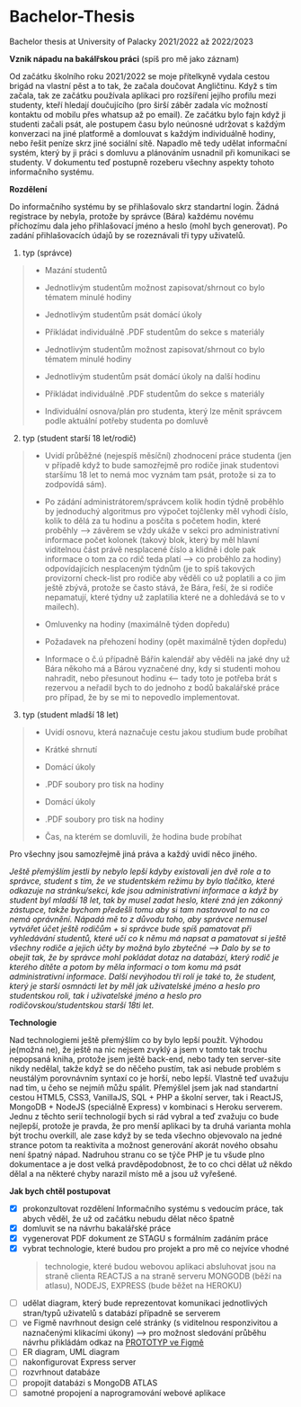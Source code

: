 # Bachelor-Thesis

Bachelor thesis at University of Palacky 2021/2022 až 2022/2023

**Vznik nápadu na bakálřskou práci** (spíš pro mě jako záznam)

Od začátku školního roku 2021/2022 se moje přítelkyně vydala cestou brigád na vlastní pěst a to tak, že začala doučovat Angličtinu. Když s tím začala, tak ze začátku používala aplikaci pro rozšíření jejího profilu mezi studenty, kteří hledají doučujícího (pro širší záběr zadala víc možností kontaktu od mobilu přes whatsup až po email). Ze začátku bylo fajn když ji studenti začali psát, ale postupem času bylo neúnosné udržovat s každým konverzaci na jiné platformě a domlouvat s každým individuálně hodiny, nebo řešit peníze skrz jiné sociální sítě. Napadlo mě tedy udělat informační systém, který by ji práci s domluvu a plánováním usnadnil při komunikaci se studenty. V dokumentu teď postupně rozeberu všechny aspekty tohoto informačního systému.

**Rozdělení**

Do informačního systému by se přihlašovalo skrz standartní login. Žádná registrace by nebyla, protože by správce (Bára) každému novému příchozímu dala jeho přihlašovací jméno a heslo (mohl bych generovat). Po zadání přihlašovacích údajů by se rozeznávali tři typy uživatelů.

1. typ (správce)

> - Mazání studentů
>
> - Jednotlivým studentům možnost zapisovat/shrnout co bylo tématem minulé hodiny
>
> - Jednotlivým studentům psát domácí úkoly
>
> - Přikládat individuálně .PDF studentům do sekce s materiály
>
> * Jednotlivým studentům možnost zapisovat/shrnout co bylo tématem minulé hodiny
>
> * Jednotlivým studentům psát domácí úkoly na další hodinu
>
> * Přikládat individuálně .PDF studentům do sekce s materiály
>
> * Individuální osnova/plán pro studenta, který lze měnit správcem podle aktuální potřeby studenta po domluvě

2. typ (student starší 18 let/rodič)

> - Uvidí průběžné (nejespíš měsíční) zhodnocení práce studenta (jen v případě když to bude samozřejmě pro rodiče jinak studentovi staršímu 18 let to nemá moc vyznám tam psát, protože si za to zodpovídá sám).
>
> - Po zádání administrátorem/správcem kolik hodin týdně proběhlo by jednoduchý algoritmus pro výpočet tojčlenky měl vyhodi číslo, kolik to dělá za tu hodinu a posčíta s početem hodin, které proběhly --> závěrem se vždy ukáže v sekci pro administrativní informace počet kolonek (takový blok, který by měl hlavní viditelnou část právě nesplacené číslo a klidně i dole pak informace o tom za co rdič teda platí --> co proběhlo za hodiny) odpovídajících nesplaceným týdnům (je to spíš takových provizorní check-list pro rodiče aby věděli co už poplatili a co jim ještě zbývá, protože se často stává, že Bára, řeší, že si rodiče nepamatují, které týdny už zaplatilia které ne a dohledává se to v mailech).
>
> - Omluvenky na hodiny (maximálně týden dopředu)
>
> - Požadavek na přehození hodiny (opět maximálně týden dopředu)
>
> - Informace o č.ú případně Bářín kalendář aby věděli na jaké dny už Bára někoho má a Bárou vyznačené dny, kdy si studenti mohou nahradit, nebo přesunout hodinu <-- tady toto je potřeba brát s rezervou a neřadil bych to do jednoho z bodů bakalářské práce pro případ, že by se mi to nepovedlo implementovat.

3. typ (student mladší 18 let)

> - Uvidí osnovu, která naznačuje cestu jakou studium bude probíhat
>
> * Krátké shrnutí
>
> * Domácí úkoly
>
> * .PDF soubory pro tisk na hodiny
>
> - Domácí úkoly
>
> - .PDF soubory pro tisk na hodiny
>
> - Čas, na kterém se domluvili, že hodina bude probíhat

Pro všechny jsou samozřejmě jiná práva a každý uvidí něco jiného.

_Ještě přemýšlím jestli by nebylo lepší kdyby existovali jen dvě role a to správce, student s tím, že ve studentském režimu by bylo tlačítko, které odkazuje na stránku/sekci, kde jsou administrativní informace a když by student byl mladší 18 let, tak by musel zadat heslo, které zná jen zákonný zástupce, takže bychom předešli tomu aby si tam nastavoval to na co nemá oprávnění. Nápadá mě to z důvodu toho, aby správce nemusel vytvářet účet ještě rodičům + si správce bude spíš pamatovat při vyhledávání studentů, které učí co k němu má napsat a pamatovat si ještě všechny rodiče a jejich účty by možná bylo zbytečné --> Dalo by se to obejit tak, že by správce mohl pokládat dotaz na databází, který rodič je kterého dítěte a potom by měla informaci o tom komu má psát administrativní informace. Další nevýhodou tří rolí je také to, že student, který je starší osmnácti let by měl jak uživatelské jméno a heslo pro studentskou roli, tak i uživatelské jméno a heslo pro rodičovskou/studentskou starší 18ti let._

**Technologie**

Nad technologiemi ještě přemýšlím co by bylo lepší použít. Výhodou je(možná ne), že ještě na nic nejsem zvyklý a jsem v tomto tak trochu nepopsaná kniha, protože jsem ještě back-end, nebo tady ten server-site nikdy nedělal, takže když se do něčeho pustím, tak asi nebude problém s neustálým porovnávním syntaxí co je horší, nebo lepší. Vlastně teď uvažuju nad tím, u čeho se nejmíň můžu spálit. Přemýšlel jsem jak nad standartní cestou HTML5, CSS3, VanillaJS, SQL + PHP a školní server, tak i ReactJS, MongoDB + NodeJS (speciálně Express) v kombinaci s Heroku serverem. Jednu z těchto serií technologií bych si rád vybral a teď zvažuju co bude nejlepší, protože je pravda, že pro menší aplikaci by ta druhá varianta mohla být trochu overkill, ale zase když by se teda všechno objevovalo na jedné strance potom ta reaktivita a možnost generování akorát nového obsahu není špatný nápad. Nadruhou stranu co se týče PHP je tu všude plno dokumentace a je dost velká pravděpodobnost, že to co chci dělat už někdo dělal a na některé chyby narazil místo mě a jsou už vyřešené.

**Jak bych chtěl postupovat**

- [x] prokonzultovat rozdělení Informačního systému s vedoucím práce, tak abych věděl, že už od začátku nebudu dělat něco špatně
- [x] domluvit se na návrhu bakalářské práce
- [x] vygenerovat PDF dokument ze STAGU s formálním zadáním práce
- [x] vybrat technologie, které budou pro projekt a pro mě co nejvíce vhodné
  > technologie, které budou webovou aplikaci absluhovat jsou na straně clienta REACTJS a na straně serveru MONGODB (běží na atlasu), NODEJS, EXPRESS (bude běžet na HEROKU)
- [ ] udělat diagram, který bude reprezentovat komunikaci jednotlivých stran/typů uživatelů s databází případně se serverem
- [ ] ve Figmě navrhnout design celé stránky (s viditelnou responzivitou a naznačenými klikacími úkony) --> pro možnost sledování průběhu návrhu přikládám odkaz na [PROTOTYP ve Figmě](https://www.figma.com/file/EsdxbekJrScMOYiIbjaQNq/Bachelor-Thesis?node-id=0%3A1)
- [ ] ER diagram, UML diagram
- [ ] nakonfigurovat Express server
- [ ] rozvrhnout databáze
- [ ] propojit databázi s MongoDB ATLAS
- [ ] samotné propojení a naprogramování webové aplikace
